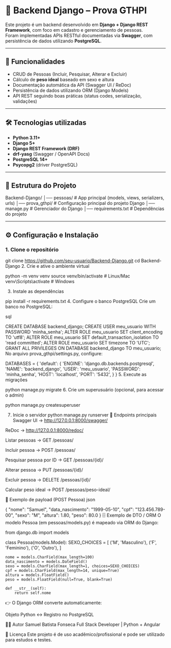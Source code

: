 # 🐍 Backend Django – Prova GTHPI

Este projeto é um backend desenvolvido em **Django + Django REST Framework**, com foco em cadastro e gerenciamento de pessoas.  
Foram implementadas APIs RESTful documentadas via **Swagger**, com persistência de dados utilizando **PostgreSQL**.

---

## 🚀 Funcionalidades
- CRUD de Pessoas (Incluir, Pesquisar, Alterar e Excluir)
- Cálculo de **peso ideal** baseado em sexo e altura
- Documentação automática da API (Swagger UI / ReDoc)
- Persistência de dados utilizando ORM (Django Models)
- API REST seguindo boas práticas (status codes, serialização, validações)

---

## 🛠️ Tecnologias utilizadas
- **Python 3.11+**
- **Django 5+**
- **Django REST Framework (DRF)**
- **drf-yasg** (Swagger / OpenAPI Docs)
- **PostgreSQL 14+**
- **Psycopg2** (driver PostgreSQL)

---

## 📂 Estrutura do Projeto
Backend-Django/
│── pessoas/ # App principal (models, views, serializers, urls)
│── prova_gthpi/ # Configuração principal do projeto Django
│── manage.py # Gerenciador do Django
│── requirements.txt # Dependências do projeto


---

## ⚙️ Configuração e Instalação

### 1. Clone o repositório

git clone https://github.com/seu-usuario/Backend-Django.git
cd Backend-Django
2. Crie e ative o ambiente virtual

python -m venv venv
source venv/bin/activate   # Linux/Mac
venv\Scripts\activate      # Windows

3. Instale as dependências

pip install -r requirements.txt
4. Configure o banco PostgreSQL
Crie um banco no PostgreSQL:

sql

CREATE DATABASE backend_django;
CREATE USER meu_usuario WITH PASSWORD 'minha_senha';
ALTER ROLE meu_usuario SET client_encoding TO 'utf8';
ALTER ROLE meu_usuario SET default_transaction_isolation TO 'read committed';
ALTER ROLE meu_usuario SET timezone TO 'UTC';
GRANT ALL PRIVILEGES ON DATABASE backend_django TO meu_usuario;
No arquivo prova_gthpi/settings.py, configure:


DATABASES = {
    'default': {
        'ENGINE': 'django.db.backends.postgresql',
        'NAME': 'backend_django',
        'USER': 'meu_usuario',
        'PASSWORD': 'minha_senha',
        'HOST': 'localhost',
        'PORT': '5432',
    }
}
5. Execute as migrações

python manage.py migrate
6. Crie um superusuário (opcional, para acessar o admin)

python manage.py createsuperuser

7. Inicie o servidor
python manage.py runserver
📌 Endpoints principais
Swagger UI → http://127.0.0.1:8000/swagger/

ReDoc → http://127.0.0.1:8000/redoc/

Listar pessoas → GET /pessoas/

Incluir pessoa → POST /pessoas/

Pesquisar pessoa por ID → GET /pessoas/{id}/

Alterar pessoa → PUT /pessoas/{id}/

Excluir pessoa → DELETE /pessoas/{id}/

Calcular peso ideal → POST /pessoas/peso-ideal/

📖 Exemplo de payload (POST Pessoa)
json

{
  "nome": "Samuel",
  "data_nascimento": "1999-05-10",
  "cpf": "123.456.789-00",
  "sexo": "M",
  "altura": 1.80,
  "peso": 80.0
}
🗄️ Exemplo de DTO / ORM
O modelo Pessoa (em pessoas/models.py) é mapeado via ORM do Django:


from django.db import models

class Pessoa(models.Model):
       SEXO_CHOICES = [
        ('M', 'Masculino'),
        ('F', 'Feminino'),
        ('O', 'Outro'),
    ]

    nome = models.CharField(max_length=100)
    data_nascimento = models.DateField()
    sexo = models.CharField(max_length=1, choices=SEXO_CHOICES)
    cpf = models.CharField(max_length=14, unique=True)
    altura = models.FloatField()
    peso = models.FloatField(null=True, blank=True)

    def __str__(self):
        return self.nome
        
👉 O Django ORM converte automaticamente:

Objeto Python ↔ Registro no PostgreSQL

🧑‍💻 Autor
Samuel Batista Fonseca
Full Stack Developer | Python + Angular


📜 Licença
Este projeto é de uso acadêmico/profissional e pode ser utilizado para estudos e testes.

